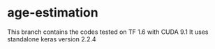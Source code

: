 # age-estimation
This branch contains the codes tested on TF 1.6 with CUDA 9.1
It uses standalone keras version 2.2.4